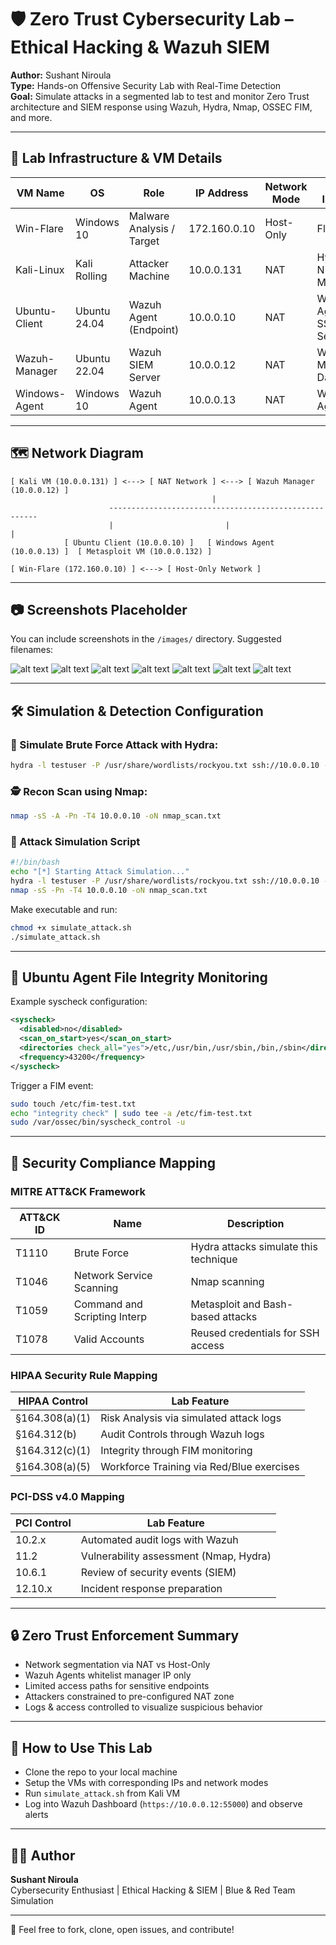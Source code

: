 
# 🛡️ Zero Trust Cybersecurity Lab – Ethical Hacking & Wazuh SIEM

**Author:** Sushant Niroula  
**Type:** Hands-on Offensive Security Lab with Real-Time Detection  
**Goal:** Simulate attacks in a segmented lab to test and monitor Zero Trust architecture and SIEM response using Wazuh, Hydra, Nmap, OSSEC FIM, and more.

---

## 🧰 Lab Infrastructure & VM Details

| VM Name        | OS           | Role                       | IP Address     | Network Mode | Tools Installed                  |
|----------------|--------------|----------------------------|----------------|--------------|----------------------------------|
| Win-Flare      | Windows 10   | Malware Analysis / Target   | 172.160.0.10   | Host-Only    | FlareVM                          |
| Kali-Linux     | Kali Rolling | Attacker Machine            | 10.0.0.131     | NAT          | Hydra, Nmap, Metasploit          |
| Ubuntu-Client  | Ubuntu 24.04 | Wazuh Agent (Endpoint)      | 10.0.0.10      | NAT          | Wazuh Agent, SSH Server          |
| Wazuh-Manager  | Ubuntu 22.04 | Wazuh SIEM Server           | 10.0.0.12      | NAT          | Wazuh Manager, Dashboard         |
| Windows-Agent  | Windows 10   | Wazuh Agent                 | 10.0.0.13      | NAT          | Wazuh Agent                      |

---

## 🗺️ Network Diagram

```
[ Kali VM (10.0.0.131) ] <---> [ NAT Network ] <---> [ Wazuh Manager (10.0.0.12) ]
                                             |
                      ------------------------------------------------------
                      |                         |                          |
            [ Ubuntu Client (10.0.0.10) ]   [ Windows Agent (10.0.0.13) ]  [ Metasploit VM (10.0.0.132) ]

[ Win-Flare (172.160.0.10) ] <---> [ Host-Only Network ]
```

---

## 📷 Screenshots Placeholder

You can include screenshots in the `/images/` directory. Suggested filenames:

![alt text](<Screenshot 2025-06-11 121003.png>) ![alt text](<Screenshot 2025-06-11 155820.png>) ![alt text](<Screenshot 2025-06-11 161920.png>) ![alt text](<Screenshot 2025-06-11 162001.png>) ![alt text](<Screenshot 2025-06-11 164129.png>) ![alt text](<Screenshot 2025-06-11 165654.png>) ![alt text](<Screenshot 2025-06-11 165825.png>)


---

## 🛠️ Simulation & Detection Configuration

### 🔁 Simulate Brute Force Attack with Hydra:

```bash
hydra -l testuser -P /usr/share/wordlists/rockyou.txt ssh://10.0.0.10 -t 4 -f -o hydra_results.txt
```

### 🕵️ Recon Scan using Nmap:

```bash
nmap -sS -A -Pn -T4 10.0.0.10 -oN nmap_scan.txt
```

### 🧪 Attack Simulation Script

```bash
#!/bin/bash
echo "[*] Starting Attack Simulation..."
hydra -l testuser -P /usr/share/wordlists/rockyou.txt ssh://10.0.0.10 -t 4 -f -o hydra_results.txt
nmap -sS -Pn -T4 10.0.0.10 -oN nmap_scan.txt
```

Make executable and run:

```bash
chmod +x simulate_attack.sh
./simulate_attack.sh
```

---

## 📌 Ubuntu Agent File Integrity Monitoring

Example syscheck configuration:

```xml
<syscheck>
  <disabled>no</disabled>
  <scan_on_start>yes</scan_on_start>
  <directories check_all="yes">/etc,/usr/bin,/usr/sbin,/bin,/sbin</directories>
  <frequency>43200</frequency>
</syscheck>
```

Trigger a FIM event:

```bash
sudo touch /etc/fim-test.txt
echo "integrity check" | sudo tee -a /etc/fim-test.txt
sudo /var/ossec/bin/syscheck_control -u
```

---

## 🔐 Security Compliance Mapping

### MITRE ATT&CK Framework

| ATT&CK ID | Name                        | Description                            |
|-----------|-----------------------------|----------------------------------------|
| T1110     | Brute Force                 | Hydra attacks simulate this technique  |
| T1046     | Network Service Scanning    | Nmap scanning                          |
| T1059     | Command and Scripting Interp| Metasploit and Bash-based attacks      |
| T1078     | Valid Accounts              | Reused credentials for SSH access      |

### HIPAA Security Rule Mapping

| HIPAA Control        | Lab Feature                              |
|----------------------|-------------------------------------------|
| §164.308(a)(1)       | Risk Analysis via simulated attack logs   |
| §164.312(b)          | Audit Controls through Wazuh logs         |
| §164.312(c)(1)       | Integrity through FIM monitoring          |
| §164.308(a)(5)       | Workforce Training via Red/Blue exercises |

### PCI-DSS v4.0 Mapping

| PCI Control            | Lab Feature                              |
|------------------------|-------------------------------------------|
| 10.2.x                 | Automated audit logs with Wazuh           |
| 11.2                  | Vulnerability assessment (Nmap, Hydra)    |
| 10.6.1                | Review of security events (SIEM)          |
| 12.10.x               | Incident response preparation             |

---

## 🔒 Zero Trust Enforcement Summary

- Network segmentation via NAT vs Host-Only  
- Wazuh Agents whitelist manager IP only  
- Limited access paths for sensitive endpoints  
- Attackers constrained to pre-configured NAT zone  
- Logs & access controlled to visualize suspicious behavior

---

## 🧾 How to Use This Lab

- Clone the repo to your local machine  
- Setup the VMs with corresponding IPs and network modes  
- Run `simulate_attack.sh` from Kali VM  
- Log into Wazuh Dashboard (`https://10.0.0.12:55000`) and observe alerts

---

## 👨‍💻 Author

**Sushant Niroula**  
Cybersecurity Enthusiast | Ethical Hacking & SIEM | Blue & Red Team Simulation  

---

💬 Feel free to fork, clone, open issues, and contribute!


